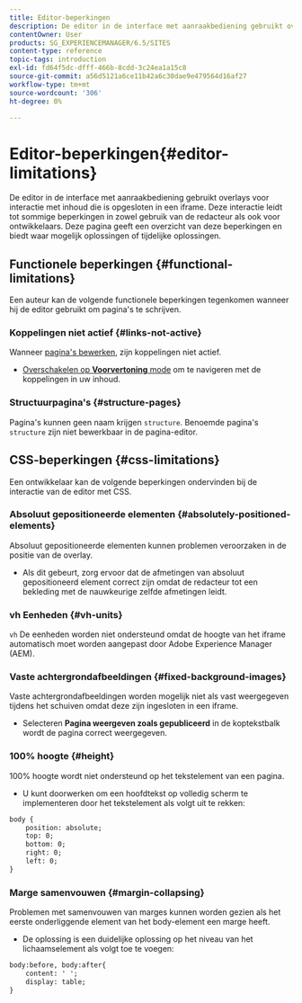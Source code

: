 ```yaml
---
title: Editor-beperkingen
description: De editor in de interface met aanraakbediening gebruikt overlays voor interactie met inhoud die is opgesloten in een iframe. Deze interactie leidt tot sommige beperkingen in zowel gebruik van de redacteur als ook voor ontwikkelaars.
contentOwner: User
products: SG_EXPERIENCEMANAGER/6.5/SITES
content-type: reference
topic-tags: introduction
exl-id: fd64f5dc-dfff-466b-8cdd-3c24ea1a15c8
source-git-commit: a56d5121a6ce11b42a6c30dae9e479564d16af27
workflow-type: tm+mt
source-wordcount: '306'
ht-degree: 0%

---
```


# Editor-beperkingen{#editor-limitations}

De editor in de interface met aanraakbediening gebruikt overlays voor interactie met inhoud die is opgesloten in een iframe. Deze interactie leidt tot sommige beperkingen in zowel gebruik van de redacteur als ook voor ontwikkelaars. Deze pagina geeft een overzicht van deze beperkingen en biedt waar mogelijk oplossingen of tijdelijke oplossingen.

## Functionele beperkingen {#functional-limitations}

Een auteur kan de volgende functionele beperkingen tegenkomen wanneer hij de editor gebruikt om pagina&#39;s te schrijven.

### Koppelingen niet actief {#links-not-active}

Wanneer [pagina&#39;s bewerken](/help/sites-authoring/editing-content.md), zijn koppelingen niet actief.

* [Overschakelen op **Voorvertoning** mode](/help/sites-authoring/editing-content.md#preview-mode) om te navigeren met de koppelingen in uw inhoud.

### Structuurpagina&#39;s {#structure-pages}

Pagina&#39;s kunnen geen naam krijgen `structure`. Benoemde pagina&#39;s `structure` zijn niet bewerkbaar in de pagina-editor.

## CSS-beperkingen {#css-limitations}

Een ontwikkelaar kan de volgende beperkingen ondervinden bij de interactie van de editor met CSS.

### Absoluut gepositioneerde elementen {#absolutely-positioned-elements}

Absoluut gepositioneerde elementen kunnen problemen veroorzaken in de positie van de overlay.

* Als dit gebeurt, zorg ervoor dat de afmetingen van absoluut gepositioneerd element correct zijn omdat de redacteur tot een bekleding met de nauwkeurige zelfde afmetingen leidt.

### vh Eenheden {#vh-units}

`vh` De eenheden worden niet ondersteund omdat de hoogte van het iframe automatisch moet worden aangepast door Adobe Experience Manager (AEM).

### Vaste achtergrondafbeeldingen {#fixed-background-images}

Vaste achtergrondafbeeldingen worden mogelijk niet als vast weergegeven tijdens het schuiven omdat deze zijn ingesloten in een iframe.

* Selecteren **Pagina weergeven zoals gepubliceerd** in de koptekstbalk wordt de pagina correct weergegeven.

### 100% hoogte {#height}

100% hoogte wordt niet ondersteund op het tekstelement van een pagina.

* U kunt doorwerken om een hoofdtekst op volledig scherm te implementeren door het tekstelement als volgt uit te rekken:

```xml
body {
    position: absolute;
    top: 0;
    bottom: 0;
    right: 0;
    left: 0;
}
```

### Marge samenvouwen {#margin-collapsing}

Problemen met samenvouwen van marges kunnen worden gezien als het eerste onderliggende element van het body-element een marge heeft.

* De oplossing is een duidelijke oplossing op het niveau van het lichaamselement als volgt toe te voegen:

```xml
body:before, body:after{
    content: ' ';
    display: table;
}
```
